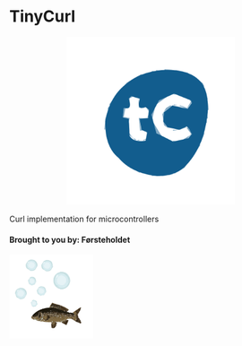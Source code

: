 # TinyCurl
<p align="center">
  <img height="300px" width="300px" src="animated_logo.svg"/>
</p>
Curl implementation for microcontrollers



#### Brought to you by: Førsteholdet
<p align="left">
  <img height="150px" width="150px" src="logo_fish_animated.svg"/>
</p>

